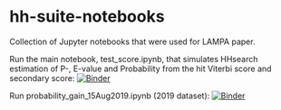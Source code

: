# hh-suite-notebooks

Collection of Jupyter notebooks that were used for LAMPA paper.

Run the main notebook, test_score.ipynb, that simulates HHsearch estimation of P-, E-value and Probability from the hit Viterbi score and secondary score: [![Binder](https://mybinder.org/badge_logo.svg)](https://mybinder.org/v2/gh/dvs/hh-suite-notebooks/LAMPA?filepath=test_score.ipynb)

Run probability_gain_15Aug2019.ipynb (2019 dataset): [![Binder](https://mybinder.org/badge_logo.svg)](https://mybinder.org/v2/gh/dvs/hh-suite-notebooks/LAMPA?filepath=probability_gain_15Aug2019.ipynb)
